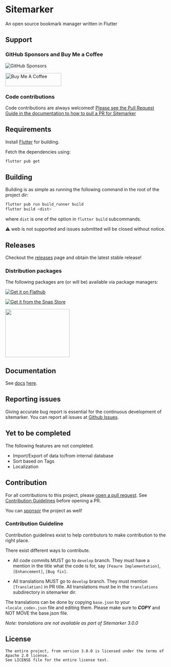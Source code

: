 # Sitemarker

An open source bookmark manager written in Flutter

## Support

### GitHub Sponsors and Buy Me a Coffee

![GitHub Sponsors](https://img.shields.io/github/sponsors/aerocyber?style=for-the-badge&label=GitHub%20Sponsors&link=https%3A%2F%2Fgithub.com%2Fsponsors%2Faerocyber)

<a href="https://www.buymeacoffee.com/aerocyber" target="_blank"><img src="https://cdn.buymeacoffee.com/buttons/default-orange.png" alt="Buy Me A Coffee" height="41" width="174"></a>


### Code contributions

Code contributions are always welcomed! [Please see the Pull Request Guide in the documentation to how to pull a PR for Sitemarker](./docs/issues_and_pr.md#pull-requests)

## Requirements

Install [Flutter](https://flutter.dev) for building.

Fetch the dependencies using:

```bash
flutter pub get
```

## Building

Building is as simple as running the following command in the root of the project dir:

```bash
flutter pub run build_runner build
flutter build <dist>
```

where `dist` is one of the option in `flutter build` subcommands.

:warning: web is not supported and issues submitted will be closed without notice.

## Releases

Checkout the [releases](https://github.com/aerocyber/sitemarker/releases) page and obtain the latest stable release!

### Distribution packages

The following packages are (or will be) available via package managers:

[![Get it on Flathub](https://flathub.org/api/badge?locale=en)](https://flathub.org/apps/io.github.aerocyber.sitemarker)

[![Get it from the Snap Store](https://snapcraft.io/static/images/badges/en/snap-store-black.svg)](https://snapcraft.io/sitemarker)

<!--[![Get it from IzzyOnDroid](https://gitlab.com/IzzyOnDroid/repo/-/raw/master/assets/IzzyOnDroid.png)](https://apt.izzysoft.de/packages/io.github.aerocyber.sitemarker)-->
<img src="https://gitlab.com/IzzyOnDroid/repo/-/raw/master/assets/IzzyOnDroidButtonGreyBorder_nofont.png" width="200" height="150" />

## Documentation

See [docs](docs/index.md) [here](https://aerocyber.github.io/sitemarker).

## Reporting issues

Giving accurate bug report is essential for the continuous development of sitemarker. You can report all issues at [Github Issues](https://github.com/aerocyber/sitemarker/issues).

## Yet to be completed

The following features are not completed.

* Import/Export of data to/from internal database
* Sort based on Tags
* Localization

## Contribution

For all contributions to this project, please [open a pull request](https://github.com/aerocyber/sitemarker/pulls). See [Contribution Guidelines](#contribution-guideline) before opening a PR.

You can [sponsor](#Support) the project as well!

### Contribution Guideline

Contribution guidelines exist to help contrbutors to make contribution to the right place.

There exist different ways to contribute.

* All code commits MUST go to `develop` branch. They must have a mention in the title what the code is for, say `[Feaure Implementation]`, `[Enhancement]`, `[Bug fix]`.

* All translations MUST go to `develop` branch. They must mention `[Translation]` in PR title. All translations must be in the `translations` subdirectory in sitemarker dir.

The translations can be done by copying `base.json` to your `<locale_code>.json` file and editing them. Please make sure to **_COPY_** and NOT MOVE the base.json file.

_Note: translations are not available as part of Sitemarker 3.0.0_

## License

```text
The entire project, from version 3.0.0 is licensed under the terms of Apache 2.0 license.
See LICENSE file for the entire license text.
```
